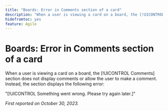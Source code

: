```yaml
---
title: "Boards: Error in Comments section of a card"
description: "When a user is viewing a card on a board, the [!UICONTROL Comments] section does not display comments or allow the user to make a comment. Instead, the section displays an error."
hidefromtoc: yes
feature: Agile
---
```


# Boards: Error in Comments section of a card 

When a user is viewing a card on a board, the [!UICONTROL Comments] section does not display comments or allow the user to make a comment. Instead, the section displays the following error:

"[!UICONTROL Something went wrong. Please try again later.]"

_First reported on October 30, 2023._
